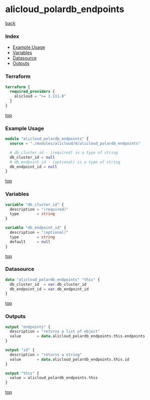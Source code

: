 # alicloud_polardb_endpoints

[back](../alicloud.md)

### Index

- [Example Usage](#example-usage)
- [Variables](#variables)
- [Datasource](#datasource)
- [Outputs](#outputs)

### Terraform

```terraform
terraform {
  required_providers {
    alicloud = ">= 1.111.0"
  }
}
```

[top](#index)

### Example Usage

```terraform
module "alicloud_polardb_endpoints" {
  source = "./modules/alicloud/d/alicloud_polardb_endpoints"

  # db_cluster_id - (required) is a type of string
  db_cluster_id = null
  # db_endpoint_id - (optional) is a type of string
  db_endpoint_id = null
}
```

[top](#index)

### Variables

```terraform
variable "db_cluster_id" {
  description = "(required)"
  type        = string
}

variable "db_endpoint_id" {
  description = "(optional)"
  type        = string
  default     = null
}
```

[top](#index)

### Datasource

```terraform
data "alicloud_polardb_endpoints" "this" {
  db_cluster_id  = var.db_cluster_id
  db_endpoint_id = var.db_endpoint_id
}
```

[top](#index)

### Outputs

```terraform
output "endpoints" {
  description = "returns a list of object"
  value       = data.alicloud_polardb_endpoints.this.endpoints
}

output "id" {
  description = "returns a string"
  value       = data.alicloud_polardb_endpoints.this.id
}

output "this" {
  value = alicloud_polardb_endpoints.this
}
```

[top](#index)